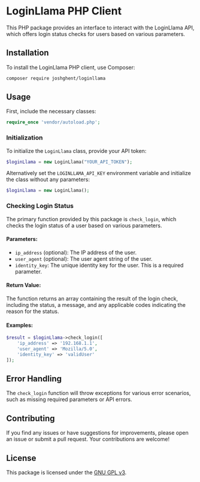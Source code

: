 # LoginLlama PHP Client

This PHP package provides an interface to interact with the LoginLlama API, which offers login status checks for users based on various parameters.

## Installation

To install the LoginLlama PHP client, use Composer:

```bash
composer require joshghent/loginllama
```

## Usage

First, include the necessary classes:

```php
require_once 'vendor/autoload.php';
```

### Initialization

To initialize the `LoginLlama` class, provide your API token:

```php
$loginLlama = new LoginLlama("YOUR_API_TOKEN");
```

Alternatively set the `LOGINLLAMA_API_KEY` environment variable and initialize the class without any parameters:

```php
$loginLlama = new LoginLlama();
```

### Checking Login Status

The primary function provided by this package is `check_login`, which checks the login status of a user based on various parameters.

#### Parameters:

- `ip_address` (optional): The IP address of the user.
- `user_agent` (optional): The user agent string of the user.
- `identity_key`: The unique identity key for the user. This is a required parameter.

#### Return Value:

The function returns an array containing the result of the login check, including the status, a message, and any applicable codes indicating the reason for the status.

#### Examples:

```php
$result = $loginLlama->check_login([
    'ip_address' => '192.168.1.1',
    'user_agent' => 'Mozilla/5.0',
    'identity_key' => 'validUser'
]);
```

## Error Handling

The `check_login` function will throw exceptions for various error scenarios, such as missing required parameters or API errors.

## Contributing

If you find any issues or have suggestions for improvements, please open an issue or submit a pull request. Your contributions are welcome!

## License

This package is licensed under the [GNU GPL v3](LICENCE).
